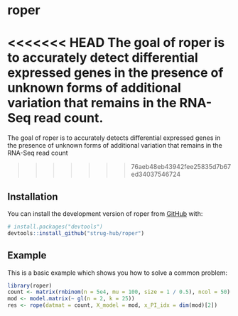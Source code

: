 
<!-- README.md is generated from README.Rmd. Please edit that file -->

# roper

<!-- badges: start -->
<!-- badges: end -->

<<<<<<< HEAD
The goal of roper is to accurately detect differential expressed genes
in the presence of unknown forms of additional variation that remains in
the RNA-Seq read count.
=======
The goal of roper is to accurately detects differential expressed genes
in the presence of unknown forms of additional variation that remains in
the RNA-Seq read count
>>>>>>> 76aeb48eb43942fee25835d7b67ed34037546724

## Installation

You can install the development version of roper from
[GitHub](https://github.com/) with:

``` r
# install.packages("devtools")
devtools::install_github("strug-hub/roper")
```

## Example

This is a basic example which shows you how to solve a common problem:

``` r
library(roper)
count <- matrix(rnbinom(n = 5e4, mu = 100, size = 1 / 0.5), ncol = 50)
mod <- model.matrix(~ gl(n = 2, k = 25))
res <- rope(datmat = count, X_model = mod, x_PI_idx = dim(mod)[2])
```
